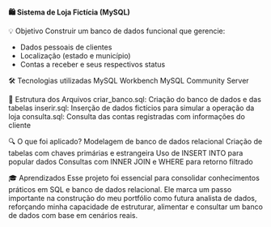 **🛍️ Sistema de Loja Fictícia (MySQL)**

💡 Objetivo
Construir um banco de dados funcional que gerencie:
- Dados pessoais de clientes
- Localização (estado e município)
- Contas a receber e seus respectivos status

🛠️ Tecnologias utilizadas
MySQL Workbench
MySQL Community Server

📁 Estrutura dos Arquivos
criar_banco.sql: Criação do banco de dados e das tabelas
inserir.sql: Inserção de dados fictícios para simular a operação da loja
consulta.sql: Consulta das contas registradas com informações do cliente

🔍 O que foi aplicado?
Modelagem de banco de dados relacional
Criação de tabelas com chaves primárias e estrangeira
Uso de INSERT INTO para popular dados
Consultas com INNER JOIN e WHERE para retorno filtrado

🎓 Aprendizados
Esse projeto foi essencial para consolidar conhecimentos práticos em SQL e banco de dados relacional. Ele marca um passo importante na construção do meu portfólio como futura analista de dados, reforçando minha capacidade de estruturar, alimentar e consultar um banco de dados com base em cenários reais.
